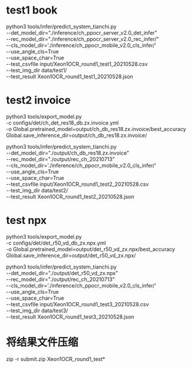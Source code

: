 


# test1 book

python3 tools/infer/predict_system_tianchi.py \
    --det_model_dir="./inference/ch_ppocr_server_v2.0_det_infer"  \
    --rec_model_dir="./inference/ch_ppocr_server_v2.0_rec_infer/" \
    --cls_model_dir='./inference/ch_ppocr_mobile_v2.0_cls_infer/' \
    --use_angle_cls=True \
    --use_space_char=True \
    --test_csvfile input/Xeon1OCR_round1_test1_20210528.csv \
    --test_img_dir data/test1/ \
    --test_result Xeon1OCR_round1_test1_20210528.json

# test2 invoice

python3 tools/export_model.py \
    -c configs/det/ch_det_res18_db.zx.invoice.yml \
    -o Global.pretrained_model=output/ch_db_res18.zx.invoice/best_accuracy Global.save_inference_dir=output/ch_db_res18.zx.invoice/

python3 tools/infer/predict_system_tianchi.py \
    --det_model_dir="./output/ch_db_res18.zx.invoice"  \
    --rec_model_dir="./output/rec_ch_20210713" \
    --cls_model_dir='./inference/ch_ppocr_mobile_v2.0_cls_infer/' \
    --use_angle_cls=True \
    --use_space_char=True \
    --test_csvfile input/Xeon1OCR_round1_test2_20210528.csv \
    --test_img_dir data/test2/ \
    --test_result Xeon1OCR_round1_test2_20210528.json

# test npx

python3 tools/export_model.py \
    -c configs/det/det_r50_vd_db_zx.npx.yml \
    -o Global.pretrained_model=output/det_r50_vd_zx.npx/best_accuracy  Global.save_inference_dir=output/det_r50_vd_zx.npx/

python3 tools/infer/predict_system_tianchi.py \
    --det_model_dir="./output/det_r50_vd_zx.npx"  \
    --rec_model_dir="./output/rec_ch_20210713" \
    --cls_model_dir='./inference/ch_ppocr_mobile_v2.0_cls_infer/' \
    --use_angle_cls=True \
    --use_space_char=True \
    --test_csvfile input/Xeon1OCR_round1_test3_20210528.csv \
    --test_img_dir data/test3/ \
    --test_result Xeon1OCR_round1_test3_20210528.json




# 将结果文件压缩
zip -r submit.zip Xeon1OCR_round1_test*